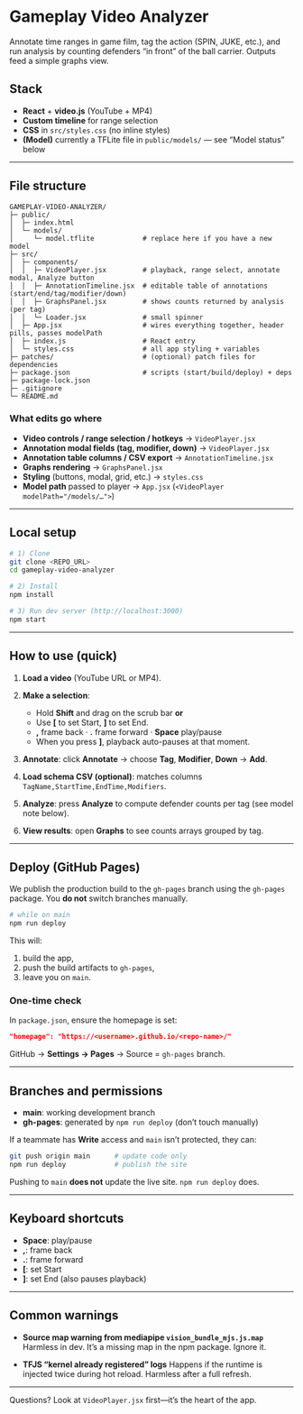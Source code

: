 # Gameplay Video Analyzer

Annotate time ranges in game film, tag the action (SPIN, JUKE, etc.), and run analysis by counting defenders “in front” of the ball carrier. Outputs feed a simple graphs view.

## Stack

* **React** + **video.js** (YouTube + MP4)
* **Custom timeline** for range selection
* **CSS** in `src/styles.css` (no inline styles)
* **(Model)** currently a TFLite file in `public/models/` — see “Model status” below

---

## File structure

```
GAMEPLAY-VIDEO-ANALYZER/
├─ public/
│  ├─ index.html
│  └─ models/
│     └─ model.tflite            # replace here if you have a new model
├─ src/
│  ├─ components/
│  │  ├─ VideoPlayer.jsx         # playback, range select, annotate modal, Analyze button
│  │  ├─ AnnotationTimeline.jsx  # editable table of annotations (start/end/tag/modifier/down)
│  │  ├─ GraphsPanel.jsx         # shows counts returned by analysis (per tag)
│  │  └─ Loader.jsx              # small spinner
│  ├─ App.jsx                    # wires everything together, header pills, passes modelPath
│  ├─ index.js                   # React entry
│  └─ styles.css                 # all app styling + variables
├─ patches/                      # (optional) patch files for dependencies
├─ package.json                  # scripts (start/build/deploy) + deps
├─ package-lock.json
├─ .gitignore
└─ README.md
```

### What edits go where

* **Video controls / range selection / hotkeys** → `VideoPlayer.jsx`
* **Annotation modal fields (tag, modifier, down)** → `VideoPlayer.jsx`
* **Annotation table columns / CSV export** → `AnnotationTimeline.jsx`
* **Graphs rendering** → `GraphsPanel.jsx`
* **Styling** (buttons, modal, grid, etc.) → `styles.css`
* **Model path** passed to player → `App.jsx` (`<VideoPlayer modelPath="/models/…">`)

---

## Local setup

```bash
# 1) Clone
git clone <REPO_URL>
cd gameplay-video-analyzer

# 2) Install
npm install

# 3) Run dev server (http://localhost:3000)
npm start
```

---

## How to use (quick)

1. **Load a video** (YouTube URL or MP4).
2. **Make a selection**:

   * Hold **Shift** and drag on the scrub bar **or**
   * Use **[** to set Start, **]** to set End.
   * **,** frame back · **.** frame forward · **Space** play/pause
   * When you press **]**, playback auto-pauses at that moment.
3. **Annotate**: click **Annotate** → choose **Tag**, **Modifier**, **Down** → **Add**.
4. **Load schema CSV (optional)**: matches columns `TagName,StartTime,EndTime,Modifiers`.
5. **Analyze**: press **Analyze** to compute defender counts per tag (see model note below).
6. **View results**: open **Graphs** to see counts arrays grouped by tag.

---

## Deploy (GitHub Pages)

We publish the production build to the `gh-pages` branch using the `gh-pages` package. You **do not** switch branches manually.

```bash
# while on main
npm run deploy
```

This will:

1. build the app,
2. push the build artifacts to `gh-pages`,
3. leave you on `main`.

### One-time check

In `package.json`, ensure the homepage is set:

```json
"homepage": "https://<username>.github.io/<repo-name>/"
```

GitHub → **Settings → Pages** → Source = `gh-pages` branch.

---

## Branches and permissions

* **main**: working development branch
* **gh-pages**: generated by `npm run deploy` (don’t touch manually)

If a teammate has **Write** access and `main` isn’t protected, they can:

```bash
git push origin main      # update code only
npm run deploy            # publish the site
```

Pushing to `main` **does not** update the live site. `npm run deploy` does.

---

## Keyboard shortcuts

* **Space**: play/pause
* **,**: frame back
* **.**: frame forward
* **[**: set Start
* **]**: set End (also pauses playback)

---

## Common warnings

* **Source map warning from mediapipe `vision_bundle_mjs.js.map`**
  Harmless in dev. It’s a missing map in the npm package. Ignore it.

* **TFJS “kernel already registered” logs**
  Happens if the runtime is injected twice during hot reload. Harmless after a full refresh.

---

Questions? Look at `VideoPlayer.jsx` first—it’s the heart of the app.
